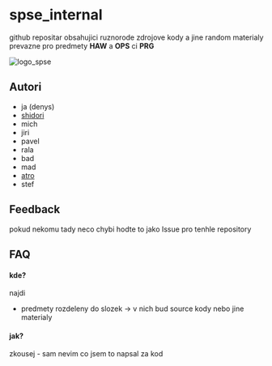 
# spse_internal

github repositar obsahujici ruznorode zdrojove kody a jine random materialy prevazne pro predmety **HAW** a **OPS** ci **PRG**

![logo_spse](http://www.sselek-havirov.cz/images/header3.jpg)



## Autori

- ja (denys)
- [shidori](https://github.com/Shidori366)
- mich
- jiri
- pavel
- rala
- bad
- mad
- [atro](https://github.com/Atrovski)
- stef


## Feedback

pokud nekomu tady neco chybi hodte to jako Issue pro tenhle repository

## FAQ

#### kde?

najdi
- predmety rozdeleny do slozek
    -> v nich bud source kody nebo jine materialy

#### jak?

zkousej - sam nevim co jsem to napsal za kod

